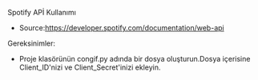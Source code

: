 Spotify APİ Kullanımı
- Source:https://developer.spotify.com/documentation/web-api

Gereksinimler:
- Proje klasörünün congif.py adında bir dosya oluşturun.Dosya içerisine Client_ID'nizi ve Client_Secret'inizi ekleyin.